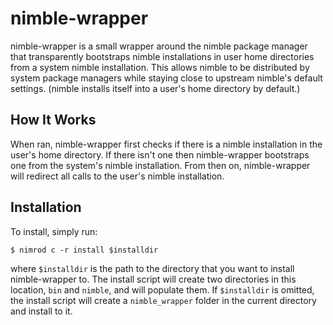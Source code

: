 nimble-wrapper
==============

nimble-wrapper is a small wrapper around the nimble package manager that
transparently bootstraps nimble installations in user home directories
from a system nimble installation. This allows nimble to be distributed by
system package managers while staying close to upstream nimble's default
settings. (nimble installs itself into a user's home directory by default.)

How It Works
------------

When ran, nimble-wrapper first checks if there is a nimble installation in the
user's home directory. If there isn't one then nimble-wrapper bootstraps one
from the system's nimble installation. From then on, nimble-wrapper will
redirect all calls to the user's nimble installation.

Installation
------------

To install, simply run:

```
$ nimrod c -r install $installdir
```

where `$installdir` is the path to the directory that you want to install
nimble-wrapper to. The install script will create two directories in this
location, `bin` and `nimble`, and will populate them. If `$installdir` is
omitted, the install script will create a `nimble_wrapper` folder in the
current directory and install to it.

